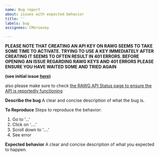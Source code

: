 ```yaml
---
name: Bug report
about: issues with expected behavior
title: ''
labels: bug
assignees: CMorooney

---
```


**PLEASE NOTE THAT CREATING AN API KEY ON RAWG SEEMS TO TAKE SOME TIME TO ACTIVATE. TRYING TO USE A KEY IMMEDIATELY AFTER CREATING IT SEEMS TO OFTEN RESULT IN 401 ERRORS. BEFORE OPENING AN ISSUE REGARDING RAWG KEYS AND 401 ERRORS PLEASE ENSURE YOU HAVE WAITED SOME AND TRIED AGAIN**

**(see initial issue [here](https://github.com/CMorooney/obsidian-game-search-plugin/issues/11))**

also please make sure to check [the RAWG API Status page to ensure the API is reportedly functioning](https://status.rawg.io/)

**Describe the bug**
A clear and concise description of what the bug is.

**To Reproduce**
Steps to reproduce the behavior:
1. Go to '...'
2. Click on '....'
3. Scroll down to '....'
4. See error

**Expected behavior**
A clear and concise description of what you expected to happen.

